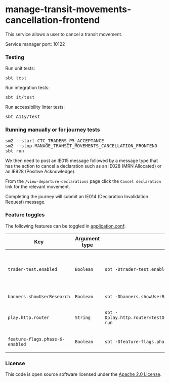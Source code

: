 
# manage-transit-movements-cancellation-frontend

This service allows a user to cancel a transit movement.

Service manager port: 10122

### Testing

Run unit tests:
<pre>sbt test</pre>
Run integration tests:
<pre>sbt it/test</pre>
Run accessibility linter tests:
<pre>sbt A11y/test</pre>

### Running manually or for journey tests

<pre>
sm2 --start CTC_TRADERS_P5_ACCEPTANCE
sm2 --stop MANAGE_TRANSIT_MOVEMENTS_CANCELLATION_FRONTEND
sbt run
</pre>

We then need to post an IE015 message followed by a message type that has the action to cancel a declaration such as an IE028 (MRN Allocated) or an IE928 (Positive Acknowledge).

From the `/view-departure-declarations` page click the `Cancel declaration` link for the relevant movement.

Completing the journey will submit an IE014 (Declaration Invalidation Request) message.

### Feature toggles

The following features can be toggled in [application.conf](conf/application.conf):

| Key                             | Argument type | sbt                                                           | Description                                                                                                                                                                                    |
|---------------------------------|---------------|---------------------------------------------------------------|------------------------------------------------------------------------------------------------------------------------------------------------------------------------------------------------|
| `trader-test.enabled`           | `Boolean`     | `sbt -Dtrader-test.enabled=true run`                          | If enabled, this will override the behaviour of the "Is this page not working properly?" and "feedback" links. This is so we can receive feedback in the absence of Deskpro in `externaltest`. |
| `banners.showUserResearch`      | `Boolean`     | `sbt -Dbanners.showUserResearch=true run`                     | Controls whether or not we show the user research banner.                                                                                                                                      |
| `play.http.router`              | `String`      | `sbt -Dplay.http.router=testOnlyDoNotUseInAppConf.Routes run` | Controls which router is used for the application, either `prod.Routes` or `testOnlyDoNotUseInAppConf.Routes`.                                                                                 |
| `feature-flags.phase-6-enabled` | `Boolean`     | `sbt -Dfeature-flags.phase-6-enabled=false run`               | Controls whether the submission logic will follow phase 5 or phase 6 protocol.                                                                                                                 |


### License

This code is open source software licensed under the [Apache 2.0 License]("http://www.apache.org/licenses/LICENSE-2.0.html").

